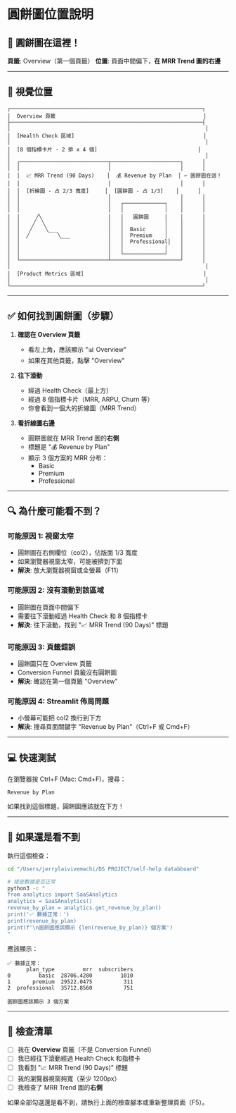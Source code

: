 # 圓餅圖位置說明

## 🎯 圓餅圖在這裡！

**頁籤**: Overview（第一個頁籤）
**位置**: 頁面中間偏下，**在 MRR Trend 圖的右邊**

---

## 📍 視覺位置

```
┌─────────────────────────────────────────────────────────────┐
│  Overview 頁籤                                               │
├─────────────────────────────────────────────────────────────┤
│                                                              │
│  [Health Check 區域]                                         │
│                                                              │
│  [8 個指標卡片 - 2 排 x 4 個]                                │
│                                                              │
│  ┌────────────────────────────┬──────────────────────┐      │
│  │                            │                      │      │
│  │  📈 MRR Trend (90 Days)    │  💰 Revenue by Plan  │ ← 圓餅圖在這！
│  │                            │                      │      │
│  │  [折線圖 - 占 2/3 寬度]     │  [圓餅圖 - 占 1/3]    │      │
│  │                            │                      │      │
│  │                            │   ┌─────────────┐    │      │
│  │                            │   │             │    │      │
│  │     ╱╲                     │   │   圓餅圖     │    │      │
│  │    ╱  ╲                    │   │             │    │      │
│  │   ╱    ╲___                │   │  Basic      │    │      │
│  │  ╱         ╲___            │   │  Premium    │    │      │
│  │                            │   │  Professional│   │      │
│  │                            │   │             │    │      │
│  │                            │   └─────────────┘    │      │
│  └────────────────────────────┴──────────────────────┘      │
│                                                              │
│  [Product Metrics 區域]                                      │
│                                                              │
└─────────────────────────────────────────────────────────────┘
```

---

## ✅ 如何找到圓餅圖（步驟）

1. **確認在 Overview 頁籤**
   - 看左上角，應該顯示 "📊 Overview"
   - 如果在其他頁籤，點擊 "Overview"

2. **往下滾動**
   - 經過 Health Check（最上方）
   - 經過 8 個指標卡片（MRR, ARPU, Churn 等）
   - 你會看到一個大的折線圖（MRR Trend）

3. **看折線圖右邊**
   - 圓餅圖就在 MRR Trend 圖的**右側**
   - 標題是 "💰 Revenue by Plan"
   - 顯示 3 個方案的 MRR 分布：
     - Basic
     - Premium
     - Professional

---

## 🔍 為什麼可能看不到？

### 可能原因 1: 視窗太窄
- 圓餅圖在右側欄位（col2），佔版面 1/3 寬度
- 如果瀏覽器視窗太窄，可能被擠到下面
- **解決**: 放大瀏覽器視窗或全螢幕（F11）

### 可能原因 2: 沒有滾動到該區域
- 圓餅圖在頁面中間偏下
- 需要往下滾動經過 Health Check 和 8 個指標卡
- **解決**: 往下滾動，找到 "📈 MRR Trend (90 Days)" 標題

### 可能原因 3: 頁籤錯誤
- 圓餅圖只在 Overview 頁籤
- Conversion Funnel 頁籤沒有圓餅圖
- **解決**: 確認在第一個頁籤 "Overview"

### 可能原因 4: Streamlit 佈局問題
- 小螢幕可能把 col2 換行到下方
- **解決**: 搜尋頁面關鍵字 "Revenue by Plan"（Ctrl+F 或 Cmd+F）

---

## 💻 快速測試

在瀏覽器按 Ctrl+F (Mac: Cmd+F)，搜尋：

```
Revenue by Plan
```

如果找到這個標題，圓餅圖應該就在下方！

---

## 🐛 如果還是看不到

執行這個檢查：

```bash
cd "/Users/jerrylaivivemachi/DS PROJECT/self-help databboard"

# 檢查數據是否正常
python3 -c "
from analytics import SaaSAnalytics
analytics = SaaSAnalytics()
revenue_by_plan = analytics.get_revenue_by_plan()
print('✅ 數據正常：')
print(revenue_by_plan)
print(f'\n圓餅圖應該顯示 {len(revenue_by_plan)} 個方案')
"
```

應該顯示：
```
✅ 數據正常：
      plan_type         mrr  subscribers
0         basic  28706.4280         1010
1       premium  29522.0475          311
2  professional  35712.8560          751

圓餅圖應該顯示 3 個方案
```

---

## 📸 檢查清單

- [ ] 我在 **Overview** 頁籤（不是 Conversion Funnel）
- [ ] 我已經往下滾動經過 Health Check 和指標卡
- [ ] 我看到 "📈 MRR Trend (90 Days)" 標題
- [ ] 我的瀏覽器視窗夠寬（至少 1200px）
- [ ] 我檢查了 MRR Trend 圖的**右側**

如果全部勾選還是看不到，請執行上面的檢查腳本或重新整理頁面（F5）。
